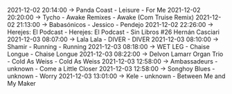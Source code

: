 2021-12-02 20:14:00 -> Panda Coast - Leisure - For Me
2021-12-02 20:20:00 -> Tycho - Awake Remixes - Awake (Com Truise Remix)
2021-12-02 21:13:00 -> Babasónicos - Jessico - Pendejo
2021-12-02 22:26:00 -> Herejes: El Podcast - Herejes: El Podcast - Sin Libros #26 Hernán Casciari
2021-12-03 08:07:00 -> Lala Lala - DIVER - DIVER
2021-12-03 08:10:00 -> Shamir - Running - Running
2021-12-03 08:18:00 -> WET LEG - Chaise Longue - Chaise Longue
2021-12-03 08:22:00 -> Delvon Lamarr Organ Trio - Cold As Weiss - Cold As Weiss
2021-12-03 12:58:00 -> Ambassadeurs - unknown - Come a Little Closer
2021-12-03 12:58:00 -> Songhoy Blues - unknown - Worry
2021-12-03 13:01:00 -> Kele - unknown - Between Me and My Maker

